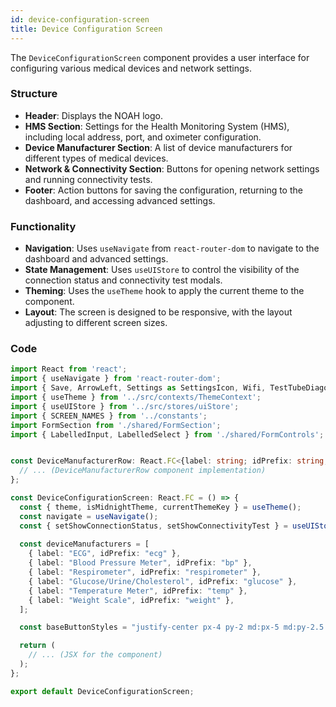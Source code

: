 ```yaml
---
id: device-configuration-screen
title: Device Configuration Screen
---
```


The `DeviceConfigurationScreen` component provides a user interface for configuring various medical devices and network settings.

### Structure

- **Header**: Displays the NOAH logo.
- **HMS Section**: Settings for the Health Monitoring System (HMS), including local address, port, and oximeter configuration.
- **Device Manufacturer Section**: A list of device manufacturers for different types of medical devices.
- **Network & Connectivity Section**: Buttons for opening network settings and running connectivity tests.
- **Footer**: Action buttons for saving the configuration, returning to the dashboard, and accessing advanced settings.

### Functionality

- **Navigation**: Uses `useNavigate` from `react-router-dom` to navigate to the dashboard and advanced settings.
- **State Management**: Uses `useUIStore` to control the visibility of the connection status and connectivity test modals.
- **Theming**: Uses the `useTheme` hook to apply the current theme to the component.
- **Layout**: The screen is designed to be responsive, with the layout adjusting to different screen sizes.

### Code

```typescript
import React from 'react';
import { useNavigate } from 'react-router-dom';
import { Save, ArrowLeft, Settings as SettingsIcon, Wifi, TestTubeDiagonal, HardDrive, Search, Zap } from 'lucide-react';
import { useTheme } from '../src/contexts/ThemeContext';
import { useUIStore } from '../src/stores/uiStore';
import { SCREEN_NAMES } from '../constants';
import FormSection from './shared/FormSection';
import { LabelledInput, LabelledSelect } from './shared/FormControls';


const DeviceManufacturerRow: React.FC<{label: string; idPrefix: string;}> = ({label, idPrefix}) => {
  // ... (DeviceManufacturerRow component implementation)
};

const DeviceConfigurationScreen: React.FC = () => {
  const { theme, isMidnightTheme, currentThemeKey } = useTheme();
  const navigate = useNavigate();
  const { setShowConnectionStatus, setShowConnectivityTest } = useUIStore();
  
  const deviceManufacturers = [
    { label: "ECG", idPrefix: "ecg" },
    { label: "Blood Pressure Meter", idPrefix: "bp" },
    { label: "Respirometer", idPrefix: "respirometer" },
    { label: "Glucose/Urine/Cholesterol", idPrefix: "glucose" },
    { label: "Temperature Meter", idPrefix: "temp" },
    { label: "Weight Scale", idPrefix: "weight" },
  ];

  const baseButtonStyles = "justify-center px-4 py-2 md:px-5 md:py-2.5 lg:px-6 lg:py-3 rounded-lg text-sm md:text-base lg:text-lg font-medium flex items-center space-x-2 md:space-x-2.5 transition-all duration-150 ease-in-out shadow-sm hover:shadow-md focus:outline-none focus:ring-2 focus:ring-offset-2";

  return (
    // ... (JSX for the component)
  );
};

export default DeviceConfigurationScreen;
